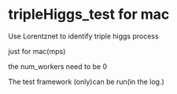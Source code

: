 # tripleHiggs_test for mac
Use Lorentznet to identify triple higgs process

just for mac(mps)

the num_workers need to be 0

The test framework (only)can be run(in the log.)

